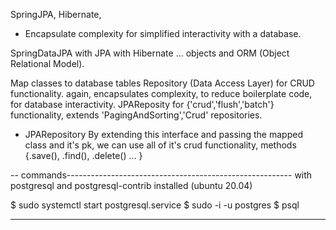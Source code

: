 SpringJPA, Hibernate, 

+ Encapsulate complexity for simplified interactivity with a database.

SpringDataJPA with JPA with Hibernate ... objects and ORM (Object Relational Model).

Map classes to database tables
Repository (Data Access Layer) for CRUD functionality.
again, encapsulates complexity, to reduce boilerplate code, for database interactivity.
JPAReposity for {'crud','flush','batch'} functionality, extends 'PagingAndSorting','Crud' repositories. 

+ JPARepository
By extending this interface and passing the mapped class and it's pk, we can use all of it's crud functionality, methods {.save(), .find(), .delete() ... } 

-- commands--------------------------------------------------------
with postgresql and postgresql-contrib installed (ubuntu 20.04)

$ sudo systemctl start postgresql.service
$ sudo -i -u postgres
$ psql


------------------------------------------------------------------


